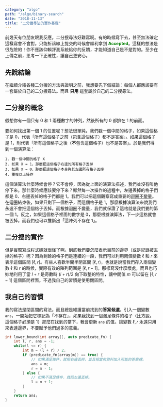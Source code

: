 ```yaml
---
category: "algo"
path: "/algo/binary-search"
date: "2018-11-13"
title: "二分搜尋法的實作基礎"
---
```


前幾天有位朋友跟我反應，二分搜尋法好難寫啊。有的時候寫下去，甚至無法確定這樣寫會不會對，只能祈禱線上提交的時候會順利拿到 <span style='color:green'><b>Accepted</b></span>。這樣的想法是很危險的！你不應該仰賴評測系統給你的反饋，才能知道自己是不是對的。至少在上傳之前，思考一下正確性，讓自己更安心。

## 先說結論

在繼續介紹各種二分搜的方法與證明之前，我想要先下個結論：每個人都應該要有一套屬於自己的二分搜尋法。而且 **只用** 這套屬於自己的二分搜尋法。

## 二分搜的概念

假想你有一個只有 0 和 1 兩種數字的陣列，然後所有的 0 都排在 1 的前面。

<DisplayArray
    data='[0, 0, 0, 0, 1, 1, 1, 1, 1, 1]'></DisplayArray>

要如何找出第一個 1 的位置呢？想法很單純，我們戳一個中間的格子，如果這個格子是 0，代表「所有這個格子之前（包含這個格子）都不是答案」。如果這個格子是 1，則代表「所有這個格子之後（**不**包含這個格子）也不是答案」。於是我們得到一個演算法：

```
1. 戳一個中間的格子 X
2. 如果 X = 1，那麼把這個格子右邊的所有格子丟掉
3. 如果 X = 0，那麼把這個格子本身與其左邊所有格子丟掉
4. 重複以上操作
```

這個演算法什麼時候會停？它不會停，因為從上面的演算法描述，我們並沒有叫他停下來。那什麼時候應該要停下來？顯然每一次操作的過程中，左邊丟掉的格子們都是 0、右邊丟掉的格子們都是 1。我們可以把這個觀察寫成重要的[迴圈不變量](https://en.wikipedia.org/wiki/Loop_invariant)。在迴圈結束後，如果只剩下一個格子，而這個格子是 1，那麼根據演算法來說我們永遠不會把這個格子丟掉。而根據迴圈不變量，我們就保證了這格就是我們要的第一個 1。反之，如果這個格子裡面的數字是 0，那麼根據演算法，下一步這格就會被丟掉，而我們也可以推斷出「這陣列不存在 1」。

## 二分搜的實作

但是實際寫成程式碼就很怪了啊。到底我們要怎麼表示目前的邊界（或是紀錄被丟掉的格子）呢？因為剩餘的格子們是連續的一段，我們可以利用兩個變數 $\ell$ 和 $r$ 來表示這個區間 $[\ell, r]$。有些人喜歡半開半閉區間 $[\ell, r)$，也就是說當我們存入兩個變數 $\ell$ 和 $r$ 的時候，實際有效的陣列範圍是 $[\ell, r-1]$。那樣寫沒什麼壞處，而且也巧妙地利用了當 $l+r$ 是奇數時 $(l+r)/2$ 向下取整的特性，讓中間值 $m$ 可以留在 $[\ell, r-1]$ 這個區間裡面。不過我自己的習慣是使用閉區間。



## 我自己的習慣

我的寫法是閉區間的寫法，而且總是維護當前找到的**答案候選**。引入一個變數 `ans`，一開始把它標記為「不存在」，如果我找到一個滿足條件的格子（比方說，這個格子必須是 1）那麼在找到的當下，我會更新 `ans` 的值。讓變數 $\ell, r$ 永遠只用來表達邊界，不要賦予他們過多的意義。

```cpp
int lower_bound(int array[], auto predicate_fn) {
    int l, r, ans = -1;
    while(l <= r) {
        int m = (l + r) / 2;
        if (predicate_fn(array[m]) == true) {
            // 如果滿足條件，就把右邊丟掉，並且把當前資料加入可能的答案裡。
            ans = m;
            r = m - 1;
        } else {
            // 如果不滿足條件，就把左邊丟掉。
            l = m + 1;
        }
    }
    return ans;
}
```
